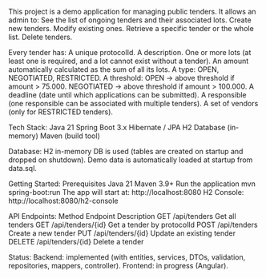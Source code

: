 This project is a demo application for managing public tenders. 
It allows an admin to: 
See the list of ongoing tenders and their associated lots. 
Create new tenders. 
Modify existing ones. 
Retrieve a specific tender or the whole list.
Delete tenders. 

Every tender has: 
A unique protocolId. 
A description. 
One or more lots (at least one is required, and a lot cannot exist without a tender). 
An amount automatically calculated as the sum of all its lots. 
A type: OPEN, NEGOTIATED, RESTRICTED. 
A threshold: OPEN → above threshold if amount > 75.000. NEGOTIATED → above threshold if amount > 100.000. 
A deadline (date until which applications can be submitted). 
A responsible (one responsible can be associated with multiple tenders). 
A set of vendors (only for RESTRICTED tenders).

Tech Stack: 
Java 21 
Spring Boot 3.x 
Hibernate / JPA 
H2 Database (in-memory) 
Maven (build tool)

Database: 
H2 in-memory DB is used (tables are created on startup and dropped on shutdown). 
Demo data is automatically loaded at startup from data.sql.

Getting Started: 
Prerequisites 
Java 21 
Maven 3.9+ 
Run the application mvn spring-boot:run 
The app will start at: http://localhost:8080 
H2 Console: http://localhost:8080/h2-console

API Endpoints: 
Method Endpoint Description 
GET /api/tenders Get all tenders 
GET /api/tenders/{id} Get a tender by protocolId 
POST /api/tenders Create a new tender 
PUT /api/tenders/{id} Update an existing tender 
DELETE /api/tenders/{id} Delete a tender

Status: 
Backend: implemented (with entities, services, DTOs, validation, repositories, mappers, controller). 
Frontend: in progress (Angular).
